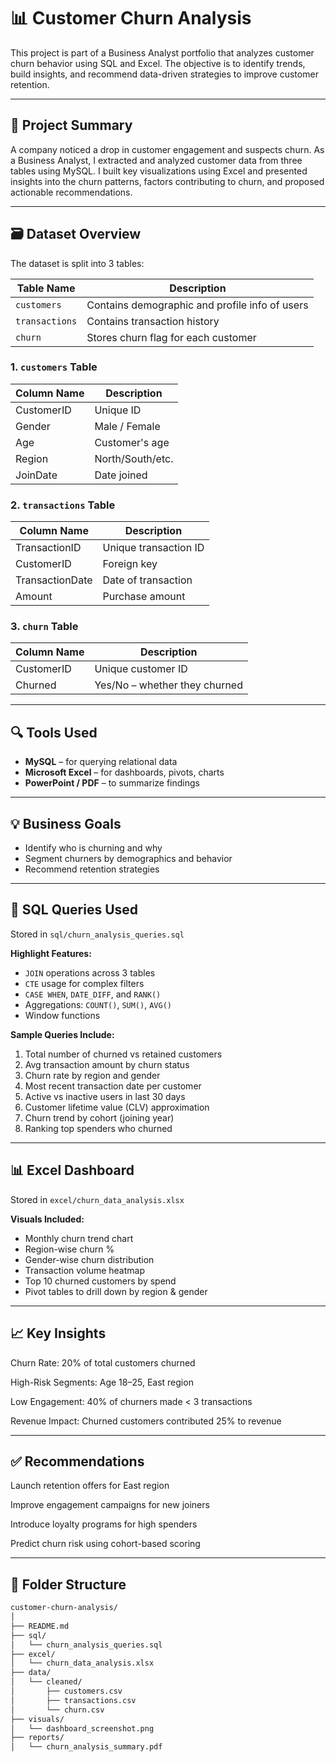 # 📊 Customer Churn Analysis

This project is part of a Business Analyst portfolio that analyzes customer churn behavior using SQL and Excel. The objective is to identify trends, build insights, and recommend data-driven strategies to improve customer retention.

---

## 🧠 Project Summary

A company noticed a drop in customer engagement and suspects churn. As a Business Analyst, I extracted and analyzed customer data from three tables using MySQL. I built key visualizations using Excel and presented insights into the churn patterns, factors contributing to churn, and proposed actionable recommendations.

---

## 🗃️ Dataset Overview

The dataset is split into 3 tables:

| Table Name    | Description                                      |
|---------------|--------------------------------------------------|
| `customers`   | Contains demographic and profile info of users   |
| `transactions`| Contains transaction history                     |
| `churn`       | Stores churn flag for each customer              |

### 1. `customers` Table

| Column Name | Description       |
|-------------|-------------------|
| CustomerID  | Unique ID         |
| Gender      | Male / Female     |
| Age         | Customer's age    |
| Region      | North/South/etc.  |
| JoinDate    | Date joined       |

### 2. `transactions` Table

| Column Name      | Description             |
|------------------|-------------------------|
| TransactionID    | Unique transaction ID   |
| CustomerID       | Foreign key             |
| TransactionDate  | Date of transaction     |
| Amount           | Purchase amount         |

### 3. `churn` Table

| Column Name | Description                    |
|-------------|--------------------------------|
| CustomerID  | Unique customer ID             |
| Churned     | Yes/No – whether they churned  |

---

## 🔍 Tools Used

- **MySQL** – for querying relational data  
- **Microsoft Excel** – for dashboards, pivots, charts  
- **PowerPoint / PDF** – to summarize findings  

---

## 💡 Business Goals

- Identify who is churning and why  
- Segment churners by demographics and behavior  
- Recommend retention strategies  

---

## 🧮 SQL Queries Used

Stored in `sql/churn_analysis_queries.sql`

**Highlight Features:**
- `JOIN` operations across 3 tables  
- `CTE` usage for complex filters  
- `CASE WHEN`, `DATE_DIFF`, and `RANK()`  
- Aggregations: `COUNT()`, `SUM()`, `AVG()`  
- Window functions  

**Sample Queries Include:**
1. Total number of churned vs retained customers  
2. Avg transaction amount by churn status  
3. Churn rate by region and gender  
4. Most recent transaction date per customer  
5. Active vs inactive users in last 30 days  
6. Customer lifetime value (CLV) approximation  
7. Churn trend by cohort (joining year)  
8. Ranking top spenders who churned  

---

## 📊 Excel Dashboard

Stored in `excel/churn_data_analysis.xlsx`

**Visuals Included:**
- Monthly churn trend chart  
- Region-wise churn %  
- Gender-wise churn distribution  
- Transaction volume heatmap  
- Top 10 churned customers by spend  
- Pivot tables to drill down by region & gender  

---

##  📈 Key Insights
Churn Rate: 20% of total customers churned

High-Risk Segments: Age 18–25, East region

Low Engagement: 40% of churners made < 3 transactions

Revenue Impact: Churned customers contributed 25% to revenue

---
## ✅ Recommendations
Launch retention offers for East region

Improve engagement campaigns for new joiners

Introduce loyalty programs for high spenders

Predict churn risk using cohort-based scoring

--- 

## 📁 Folder Structure

```bash
customer-churn-analysis/
│
├── README.md
├── sql/
│   └── churn_analysis_queries.sql
├── excel/
│   └── churn_data_analysis.xlsx
├── data/
│   └── cleaned/
│       ├── customers.csv
│       ├── transactions.csv
│       └── churn.csv
├── visuals/
│   └── dashboard_screenshot.png
├── reports/
│   └── churn_analysis_summary.pdf
